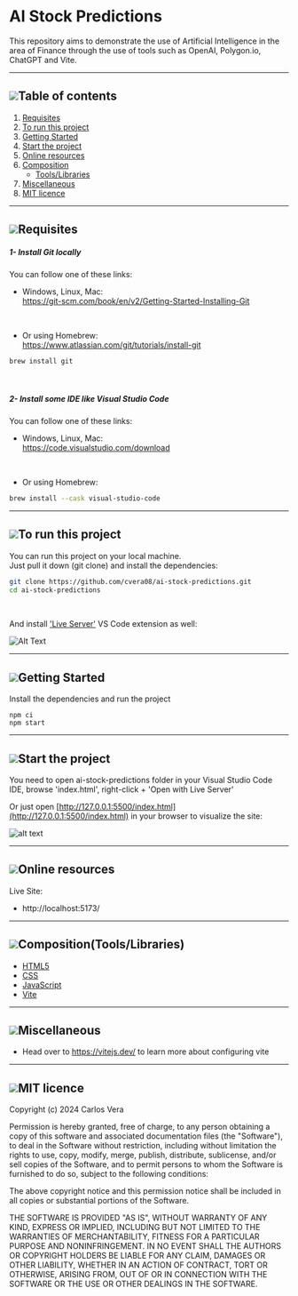 # AI Stock Predictions
This repository aims to demonstrate the use of Artificial Intelligence in the area of ​​Finance through the use of tools such as OpenAI, Polygon.io, ChatGPT and Vite.

___

## [![](https://i.ibb.co/2kHmnLX/image.png)](#table-of-contents)Table of contents
1. [Requisites](#requisites)
2. [To run this project](#to-run-this-project)
3. [Getting Started](#getting-started)
4. [Start the project](#start-the-project)
5. [Online resources](#online-resources)
6. [Composition](#compositiontoolslibraries)
   - [Tools/Libraries](#compositiontoolslibraries)
7. [Miscellaneous](#miscellaneous-)
8. [MIT licence](#mit-licence)

___

## [![](https://i.ibb.co/2kHmnLX/image.png)](#requisites)Requisites

##### 1- Install Git locally
You can follow one of these links:  

- Windows, Linux, Mac:  
https://git-scm.com/book/en/v2/Getting-Started-Installing-Git  
<br/>

- Or using Homebrew:  
https://www.atlassian.com/git/tutorials/install-git

```bash
brew install git
```
<br/>

##### 2- Install some IDE like Visual Studio Code
You can follow one of these links:  

- Windows, Linux, Mac:  
https://code.visualstudio.com/download
<br/>

- Or using Homebrew:  

```bash
brew install --cask visual-studio-code
```
___

## [![](https://i.ibb.co/2kHmnLX/image.png)](#run-project)To run this project

You can run this project on your local machine.  
Just pull it down (git clone) and install the dependencies:

```bash
git clone https://github.com/cvera08/ai-stock-predictions.git
cd ai-stock-predictions
```
<br/>

And install ['Live Server'](https://marketplace.visualstudio.com/items?itemName=ritwickdey.LiveServer) VS Code extension as well:

![Alt Text](https://raw.githubusercontent.com/ritwickdey/vscode-live-server/428e01caf02bfa7ee75741df0f02fc9d2b5b0999/images/Screenshot/vscode-live-server-animated-demo.gif)

___

## [![](https://i.ibb.co/2kHmnLX/image.png)](#getting-started)Getting Started

Install the dependencies and run the project
```
npm ci
npm start
```
___

## [![](https://i.ibb.co/2kHmnLX/image.png)](#start)Start the project

You need to open ai-stock-predictions folder in your Visual Studio Code IDE, browse 'index.html', right-click + 'Open with Live Server'


Or just open [http://127.0.0.1:5500/index.html](http://127.0.0.1:5500/index.html) in your browser to visualize the site:  


![alt text](https://github.com/user-attachments/assets/1a7886b2-3109-4995-9511-e9f1640b5a98)  

___

## [![](https://i.ibb.co/2kHmnLX/image.png)](#online)Online resources

Live Site:
- http://localhost:5173/

___

## [![](https://i.ibb.co/2kHmnLX/image.png)](#compositiontoolslibraries)Composition(Tools/Libraries)

- [HTML5](https://en.wikipedia.org/wiki/HTML5)
- [CSS](https://developer.mozilla.org/en-US/docs/Web/CSS)
- [JavaScript](https://developer.mozilla.org/en-US/docs/Web/JavaScript)
- [Vite](https://vite.dev)

___

## [![](https://i.ibb.co/2kHmnLX/image.png)](#miscellaneous)Miscellaneous

- Head over to https://vitejs.dev/ to learn more about configuring vite
  
___

## [![](https://i.ibb.co/2kHmnLX/image.png)](#MIT)MIT licence

Copyright (c) 2024 Carlos Vera

Permission is hereby granted, free of charge, to any person obtaining a copy of this software and associated documentation files (the "Software"), to deal in the Software without restriction, including without limitation the rights to use, copy, modify, merge, publish, distribute, sublicense, and/or sell copies of the Software, and to permit persons to whom the Software is furnished to do so, subject to the following conditions:

The above copyright notice and this permission notice shall be included in all copies or substantial portions of the Software.

THE SOFTWARE IS PROVIDED "AS IS", WITHOUT WARRANTY OF ANY KIND, EXPRESS OR IMPLIED, INCLUDING BUT NOT LIMITED TO THE WARRANTIES OF MERCHANTABILITY, FITNESS FOR A PARTICULAR PURPOSE AND NONINFRINGEMENT. IN NO EVENT SHALL THE AUTHORS OR COPYRIGHT HOLDERS BE LIABLE FOR ANY CLAIM, DAMAGES OR OTHER LIABILITY, WHETHER IN AN ACTION OF CONTRACT, TORT OR OTHERWISE, ARISING FROM, OUT OF OR IN CONNECTION WITH THE SOFTWARE OR THE USE OR OTHER DEALINGS IN THE SOFTWARE.
